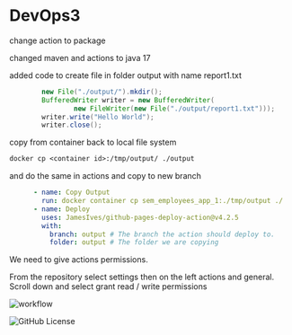 # DevOps3

change action to package

changed maven and actions to java 17

added code to create file in folder output with name report1.txt

```java
		new File("./output/").mkdir();
		BufferedWriter writer = new BufferedWriter(
				new FileWriter(new File("./output/report1.txt")));
		writer.write("Hello World");
		writer.close();
```

copy from container back to local file system

```dockerfile
docker cp <container id>:/tmp/output/ ./output
```

and do the same in actions and copy to new branch

```yml
      - name: Copy Output
        run: docker container cp sem_employees_app_1:./tmp/output ./
      - name: Deploy
        uses: JamesIves/github-pages-deploy-action@v4.2.5
        with:
          branch: output # The branch the action should deploy to.
          folder: output # The folder we are copying
```

We need to give actions permissions.

From the repository select settings then on the left actions and general. Scroll down and select grant read / write permissions

![workflow](https://github.com/Kevin-Sim/DevOps3/actions/workflows/main.yml/badge.svg)

![GitHub License](https://img.shields.io/github/license/Kevin-Sim/DevOps3)

